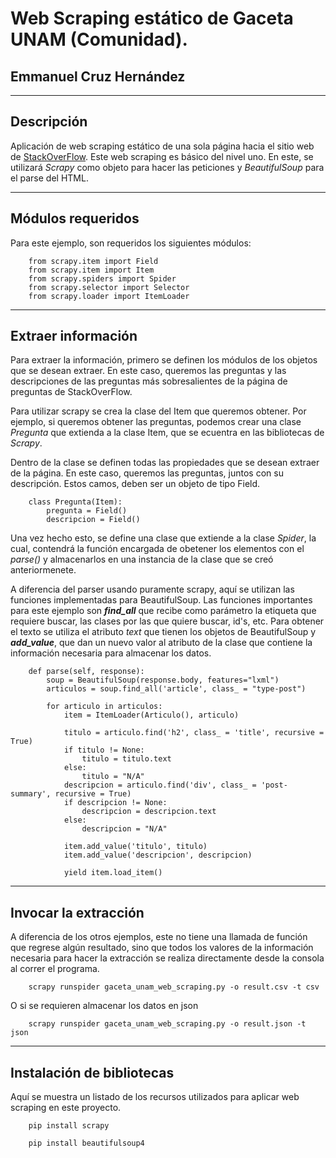 # Web Scraping estático de Gaceta UNAM (Comunidad).
## Emmanuel Cruz Hernández

----

## Descripción

Aplicación de web scraping estático de una sola página hacia el sitio web de [StackOverFlow](https://es.stackoverflow.com/questions/). Este web scraping es básico del nivel uno.
En este, se utilizará _Scrapy_ como objeto para hacer las peticiones y _BeautifulSoup_ para el parse del HTML.

----

## Módulos requeridos

Para este ejemplo, son requeridos los siguientes módulos:

		from scrapy.item import Field
		from scrapy.item import Item
		from scrapy.spiders import Spider
		from scrapy.selector import Selector
		from scrapy.loader import ItemLoader

----

## Extraer información
Para extraer la información, primero se definen los módulos de los objetos que se desean extraer. En este caso, queremos las preguntas y las descripciones de las preguntas más sobresalientes de la página de preguntas de StackOverFlow.

Para utilizar scrapy se crea la clase del Item que queremos obtener. Por ejemplo, si queremos obtener las preguntas, podemos crear una clase _Pregunta_ que extienda a la clase Item, que se ecuentra en las bibliotecas de _Scrapy_.

Dentro de la clase se definen todas las propiedades que se desean extraer de la página. En este caso, queremos las preguntas, juntos con su descripción. Estos camos, deben ser un objeto de tipo Field.

		class Pregunta(Item):
			pregunta = Field()
			descripcion = Field()

Una vez hecho esto, se define una clase que extiende a la clase _Spider_, la cual, contendrá la función encargada de obetener los elementos con el _parse()_ y almacenarlos en una instancia de la clase que se creó anteriormenete.

A diferencia del parser usando puramente scrapy, aquí se utilizan las funciones implementadas para BeautifulSoup. Las funciones importantes para este ejemplo son ***find_all*** que recibe como parámetro la etiqueta que requiere buscar, las clases por las que quiere buscar, id's, etc. Para obtener el texto se utiliza el atributo _text_ que tienen los objetos de BeautifulSoup y ***add_value***, que dan un nuevo valor al atributo de la clase que contiene la información necesaria para almacenar los datos.

		def parse(self, response):
			soup = BeautifulSoup(response.body, features="lxml")
			articulos = soup.find_all('article', class_ = "type-post")

			for articulo in articulos:
				item = ItemLoader(Articulo(), articulo)

				titulo = articulo.find('h2', class_ = 'title', recursive = True)
				if titulo != None:
					titulo = titulo.text
				else:
					titulo = "N/A"
				descripcion = articulo.find('div', class_ = 'post-summary', recursive = True)
				if descripcion != None:
					descripcion = descripcion.text
				else:
					descripcion = "N/A"

				item.add_value('titulo', titulo)
				item.add_value('descripcion', descripcion)

				yield item.load_item()


----

## Invocar la extracción

A diferencia de los otros ejemplos, este no tiene una llamada de función que regrese algún resultado, sino que todos los valores de la información necesaria para hacer la extracción se realiza directamente desde la consola al correr el programa.

		scrapy runspider gaceta_unam_web_scraping.py -o result.csv -t csv

O si se requieren almacenar los datos en json

		scrapy runspider gaceta_unam_web_scraping.py -o result.json -t json

----


## Instalación de bibliotecas

Aquí se muestra un listado de los recursos utilizados para aplicar web scraping en este proyecto.

		pip install scrapy
		
		pip install beautifulsoup4
